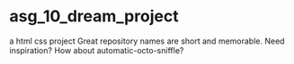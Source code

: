 # asg_10_dream_project
a html css project Great repository names are short and memorable. Need inspiration? How about automatic-octo-sniffle?
